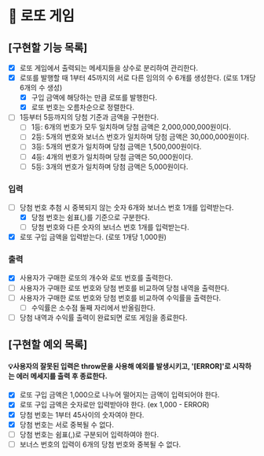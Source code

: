 # 🎫 로또 게임

## [구현할 기능 목록]

- [x] 로또 게임에서 출력되는 메세지들을 상수로 분리하여 관리한다.
- [x] 로또를 발행할 때 1부터 45까지의 서로 다른 임의의 수 6개를 생성한다. (로또 1개당 6개의 수 생성)
  - [x] 구입 금액에 해당하는 만큼 로또를 발행한다.
  - [x] 로또 번호는 오름차순으로 정렬한다.
- [ ] 1등부터 5등까지의 당첨 기준과 금액을 구현한다.
  - [ ] 1등: 6개의 번호가 모두 일치하며 당첨 금액은 2,000,000,000원이다.
  - [ ] 2등: 5개의 번호와 보너스 번호가 일치하며 당첨 금액은 30,000,000원이다.
  - [ ] 3등: 5개의 번호가 일치하며 당첨 금액은 1,500,000원이다.
  - [ ] 4등: 4개의 번호가 일치하며 당첨 금액은 50,000원이다.
  - [ ] 5등: 3개의 번호가 일치하며 당첨 금액은 5,000원이다.

### 입력

- [ ] 당첨 번호 추첨 시 중복되지 않는 숫자 6개와 보너스 번호 1개를 입력받는다.
  - [x] 당첨 번호는 쉼표(,)를 기준으로 구분한다.
  - [ ] 당첨 번호와 다른 숫자의 보너스 번호 1개를 입력받는다.
- [x] 로또 구입 금액을 입력받는다. (로또 1개당 1,000원)

### 출력

- [x] 사용자가 구매한 로또의 개수와 로또 번호를 출력한다.
- [ ] 사용자가 구매한 로또 번호와 당첨 번호를 비교하여 당첨 내역을 출력한다.
- [ ] 사용자가 구매한 로또 번호와 당첨 번호를 비교하여 수익률을 출력한다.
  - [ ] 수익률은 소수점 둘째 자리에서 반올림한다.
- [ ] 당첨 내역과 수익률 출력이 완료되면 로또 게임을 종료한다.

## [구현할 예외 목록]

#### 💡사용자의 잘못된 입력은 throw문을 사용해 예외를 발생시키고, '[ERROR]'로 시작하는 에러 메세지를 출력 후 종료한다.

- [x] 로또 구입 금액은 1,000으로 나누어 떨어지는 금액이 입력되어야 한다.
- [x] 로또 구입 금액은 숫자로만 입력받아야 한다. (ex 1,000 - ERROR)
- [x] 당첨 번호는 1부터 45사이의 숫자여야 한다.
- [x] 당첨 번호는 서로 중복될 수 없다.
- [ ] 당첨 번호는 쉼표(,)로 구분되어 입력하여야 한다.
- [ ] 보너스 번호의 입력이 6개의 당첨 번호와 중복될 수 없다.
